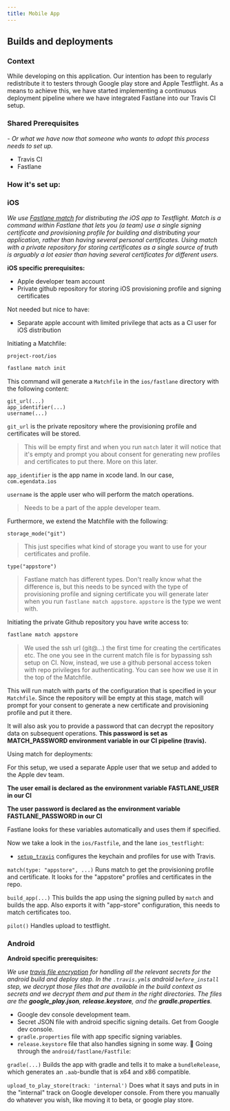 ```yaml
---
title: Mobile App
---
```



## Builds and deployments

### Context
While developing on this application. Our intention has been to regularly redistribute it to testers through Google play store and Apple Testflight. As a means to achieve this, we have started implementing a continuous deployment pipeline where we have integrated Fastlane into our Travis CI setup.

### Shared Prerequisites
_- Or what we have now that someone who wants to adopt this process needs to set up._

- Travis CI
- Fastlane

### How it's set up:

### **iOS**

*We use [Fastlane match](https://docs.fastlane.tools/actions/match/) for distributing the iOS app to Testflight. Match is a command within Fastlane that lets you (a team) use a single signing certificate and provisioning profile for building and distributing your application, rather than having several personal certificates. Using match with a private repository for storing certificates as a single source of truth is arguably a lot easier than having several certificates for different users.*

**iOS specific prerequisites:**
- Apple developer team account
- Private github repository for storing iOS provisioning profile and signing certificates

Not needed but nice to have:
- Separate apple account with limited privilege that acts as a CI user for iOS distribution

Initiating a Matchfile: 

`project-root/ios`

```bash
fastlane match init
```

This command will generate a `Matchfile` in the `ios/fastlane` directory with the following content:

```
git_url(...)
app_identifier(...)
username(...)
```

`git_url` is the private repository where the provisioning profile and certificates will be stored.

> This will be empty first and when you run `match` later it will notice that it's empty and prompt you about consent for generating new profiles and certificates to put there. More on this later.

`app_identifier` is the app name in xcode land. In our case, `com.egendata.ios`

`username` is the apple user who will perform the match operations.

> Needs to be a part of the apple developer team.

Furthermore, we extend the Matchfile with the following:

`storage_mode("git")`

> This just specifies what kind of storage you want to use for your certificates and profile.

`type("appstore")`

> Fastlane match has different types. Don't really know what the difference is, but this needs to be synced with the type of provisioning profile and signing certificate you will generate later when you run `fastlane match appstore`. `appstore` is the type we went with.

Initiating the private Github repository you have write access to:

```bash
fastlane match appstore
```
> We used the ssh url (git@...) the first time for creating the certificates etc. The one you see in the current match file is for bypassing ssh setup on CI. Now, instead, we use a github personal access token with repo privileges for authenticating. You can see how we use it in the top of the Matchfile.

This will run match with parts of the configuration that is specified in your `Matchfile`. Since the repository will be empty at this stage, match will prompt for your consent to generate a new certificate and provisioning profile and put it there.

It will also ask you to provide a password that can decrypt the repository data on subsequent operations. **This password is set as MATCH_PASSWORD environment variable in our CI pipeline (travis).**

Using match for deployments:

For this setup, we used a separate Apple user that we setup and added to the Apple dev team.

**The user email is declared as the environment variable FASTLANE_USER in our CI**

**The user password is declared as the environment variable FASTLANE_PASSWORD in our CI**

Fastlane looks for these variables automatically and uses them if specified.

Now we take a look in the `ios/Fastfile`, and the lane `ios_testflight`: 

- [`setup_travis`](https://docs.fastlane.tools/actions/setup_travis/) configures the keychain and profiles for use with Travis.

`match(type: "appstore", ...)` Runs match to get the provisioning profile and certificate. It looks for the "appstore" profiles and certificates in the repo.

`build_app(...)` This builds the app using the signing pulled by `match` and builds the app. Also exports it with "app-store" configuration, this needs to match certificates too.

`pilot()` Handles upload to testflight.


### **Android**

**Android specific prerequisites:**

*We use [travis file encryption](https://docs.travis-ci.com/user/encrypting-files/) for handling all the relevant secrets for the android build and deploy step. In the `.travis.yml`s android `before_install` step, we decrypt those files that are available in the build context as secrets and we decrypt them and put them in the right directories. The files are the **google_play.json**, **release.keystore**, and the **gradle.properties**.*

- Google dev console development team.
- Secret JSON file with android specific signing details. Get from Google dev console.
- `gradle.properties` file with app specific signing variables.
- `release.keystore` file that also handles signing in some way.

Going through the `android/fastlane/Fastfile`:

`gradle(...)` Builds the app with gradle and tells it to make a `bundleRelease`, which generates an `.aab`-bundle that is x64 and x86 compatible.

`upload_to_play_store(track: 'internal')` Does what it says and puts in in the "internal" track on Google developer console. From there you manually do whatever you wish, like moving  it to beta, or google play store.
